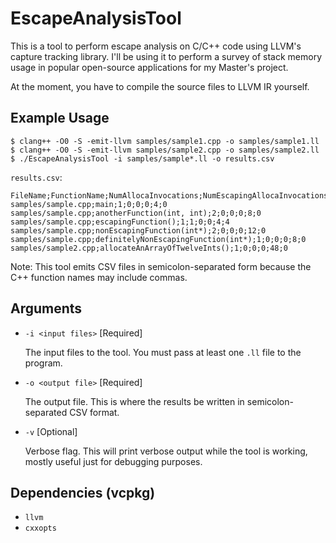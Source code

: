 # EscapeAnalysisTool

This is a tool to perform escape analysis on C/C++ code using LLVM's capture tracking library. I'll be using it to perform a survey of stack memory usage in popular open-source applications for my Master's project.

At the moment, you have to compile the source files to LLVM IR yourself.

## Example Usage
```
$ clang++ -O0 -S -emit-llvm samples/sample1.cpp -o samples/sample1.ll
$ clang++ -O0 -S -emit-llvm samples/sample2.cpp -o samples/sample2.ll
$ ./EscapeAnalysisTool -i samples/sample*.ll -o results.csv
```
`results.csv`:
```
FileName;FunctionName;NumAllocaInvocations;NumEscapingAllocaInvocations;NumDynamicallySizedAllocaInvocations;NumDynamicallySizedEscapingAllocaInvocations;TotalStaticallyAllocatedStackMemory;TotalStaticallyAllocatedEscapingStackMemory
samples/sample.cpp;main;1;0;0;0;4;0
samples/sample.cpp;anotherFunction(int, int);2;0;0;0;8;0
samples/sample.cpp;escapingFunction();1;1;0;0;4;4
samples/sample.cpp;nonEscapingFunction(int*);2;0;0;0;12;0
samples/sample.cpp;definitelyNonEscapingFunction(int*);1;0;0;0;8;0
samples/sample2.cpp;allocateAnArrayOfTwelveInts();1;0;0;0;48;0
```

Note: This tool emits CSV files in semicolon-separated form because the C++ function names may include commas.

## Arguments
- `-i <input files>` [Required]

    The input files to the tool. You must pass at least one `.ll` file to the program.

- `-o <output file>` [Required]

    The output file. This is where the results be written in semicolon-separated CSV format.

- `-v` [Optional]

    Verbose flag. This will print verbose output while the tool is working, mostly useful just for debugging purposes.

## Dependencies (vcpkg)
- `llvm`
- `cxxopts`
